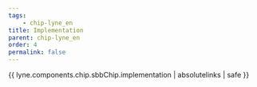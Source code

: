```yaml
---
tags: 
    - chip-lyne_en
title: Implementation
parent: chip-lyne_en
order: 4
permalink: false  
---
```

{{ lyne.components.chip.sbbChip.implementation | absolutelinks | safe }}